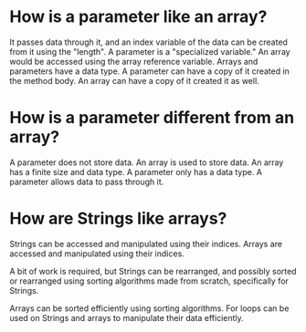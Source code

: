 # How is a parameter like an array?
It passes data through it, and an index variable of the data can be created from it using the "length".
A parameter is a "specialized variable."
An array would be accessed using the array reference variable.
Arrays and parameters have a data type.
A parameter can have a copy of it created in the method body.
An array can have a copy of it created it as well.

# How is a parameter different from an array?
A parameter does not store data. An array is used to store data.
An array has a finite size and data type.
A parameter only has a data type.
A parameter allows data to pass through it.

# How are Strings like arrays?
Strings can be accessed and manipulated using their indices.
Arrays are accessed and manipulated using their indices.

A bit of work is required, but Strings can be rearranged, and possibly sorted or rearranged using sorting algorithms made from scratch, specifically for Strings.

Arrays can be sorted efficiently using sorting algorithms.
For loops can be used on Strings and arrays to manipulate their data efficiently. 
